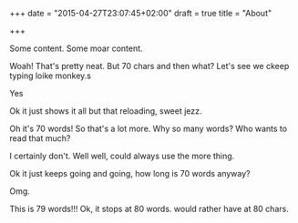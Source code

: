 +++
date = "2015-04-27T23:07:45+02:00"
draft = true
title = "About"

+++

Some content. Some moar content.

<!--more-->

Woah!
That's pretty neat. But 70 chars and then what? Let's see we ckeep typing loike monkey.s

Yes

Ok it just shows it all but that reloading, sweet jezz.

Oh it's 70 words! So that's a lot more. Why so many words? Who wants to read that much?

I certainly don't. Well well, could always use the more thing.

Ok it just keeps going and going, how long is 70 words anyway?

Omg.

This is 79 words!!! Ok, it stops at 80 words. would rather have at 80 chars.
